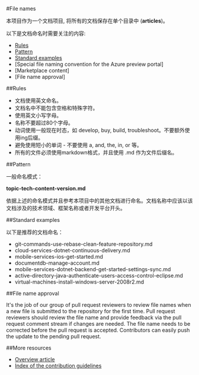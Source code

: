 #File names

本项目作为一个文档项目, 将所有的文档保存在单个目录中 (**articles**)。

以下是文档命名时需要关注的内容:

+ [Rules]
+ [Pattern]
+ [Standard examples]
+ [Special file naming convention for the Azure preview portal]
+ [Marketplace content]
+ [File name approval]

##Rules

- 文档使用英文命名。
- 文档名中不能包含空格和特殊字符。
- 使用英文小写字母。
- 名称不要超过80个字母。
- 动词使用一般现在时态，如 develop, buy, build, troubleshoot。不要额外使用ing后缀。
- 避免使用短小的单词 - 不要使用 a, and, the, in, or 等。
- 所有的文件必须使用markdown格式，并且使用 .md 作为文件后缀名。

##Pattern

一般命名模式：

 **topic-tech-content-version.md**

依据上述的命名模式并且参考本项目中的其他文档进行命名。文档名称中应该以该文档涉及的技术领域、框架名称或者开发平台开头。

##Standard examples

以下是推荐的文档命名：

- git-commands-use-rebase-clean-feature-repository.md
- cloud-services-dotnet-continuous-delivery.md
- mobile-services-ios-get-started.md
- documentdb-manage-account.md
- mobile-services-dotnet-backend-get-started-settings-sync.md
- active-directory-java-authenticate-users-access-control-eclipse.md
- virtual-machines-install-windows-server-2008r2.md

##File name approval

It's the job of our group of pull request reviewers to review file names when a new file is submitted to the repository for the first time. Pull request reviewers should review the file name and provide feedback via the pull request comment stream if changes are needed. The file name needs to be corrected before the pull request is accepted. Contributors can easily push the update to the pending pull request.

##More resources

- [Overview article](./../README.md)
- [Index of the contribution guidelines](./contribution-guidelines-index.md)


<!--Anchors-->
[Rules]: #rules
[Pattern]: #pattern
[Standard examples]: #standard-examples
